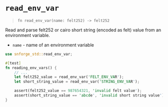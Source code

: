 # `read_env_var`

> `fn read_env_var(name: felt252) -> felt252`

Read and parse felt252 or cairo short string (encoded as felt) value from an environment variable.

- `name` - name of an environment variable

```rust
use snforge_std::read_env_var;

#[test]
fn reading_env_vars() {
    // ...
    let felt252_value = read_env_var('FELT_ENV_VAR');
    let short_string_value = read_env_var('STRING_ENV_VAR');

    assert(felt252_value == 987654321, 'invalid felt value');
    assert(short_string_value == 'abcde', 'invalid short string value');
}
```
